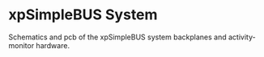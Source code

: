 # xpSimpleBUS System
Schematics and pcb of the xpSimpleBUS system backplanes and activity-monitor hardware.
